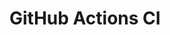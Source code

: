 # GitHub Actions CI




































































































































































































































































































































































































































































































































































































































































































































































































































































































































































































































































































































































































































































































































































































































































































































































































































































































































































































































































































































































































































































































































































































































































































































































































































































































































































































































































































































































































